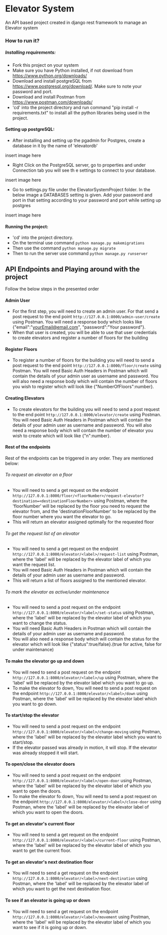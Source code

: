 # Elevator System 
An API based project created in django rest framework to manage an Elevator system


###  How to run it?

##### Installing requirements:
- Fork this project on your system
- Make sure you have Python installed, if not download from https://www.python.org/downloads/
- Download and install postgreSQL from https://www.postgresql.org/download/. Make sure to note your password and port.
- Download and install Postman from https://www.postman.com/downloads/
- 'cd' into the project directory and run command "pip install -r requirements.txt" to install all the python libraries being used in the project.

#### Setting up postgreSQL:
- After installing and setting up the pgadmin for Postgres, create a database in it by the name of 'elevatordb' 

insert image here

- Right Click on the PostgreSQL server, go to properties and under Connection tab you will see th e settings to connect to your database.

insert image here

- Go to settings.py file under the ElevatorSystemProject folder. In the below image a DATABASES setting is given. Add your password and port in that setting according to your password and port while setting up postgres

insert image here

#### Running the project:
- 'cd' into the project directory.
- On the terminal use command ```python manage.py makemigrations```
- Then use the command ```python manage.py migrate```
- Then to run the server use command ```python manage.py runserver```

## API Endpoints and Playing around with the project
Follow the below steps in the presented order

#### Admin User
- For the first step, you will need to create an admin user. For that send a post request to the end point ```http://127.0.0.1:8000/admin-user/create``` using Postman. You will need a response body which looks like {"email":"yourEmail@email.com", "password":"Your password"}.
- When that user is created, you will be able to use that user credentials to create elevators and register a number of floors for the building

#### Register Floors
- To register a number of floors for the building you will need to send a post request to the end point ```http://127.0.0.1:8000/floor/create``` using Postman. You will need Basic Auth Headers in Postman which will contain the details of your admin user as username and password. You will also need a response body which will contain the number of floors you wish to register which will look like {"NumberOfFloors":number}.

#### Creating Elevators
- To create elevators for the building you will need to send a post request to the end point ```http://127.0.0.1:8000/elevator/create``` using Postman. You will need Basic Auth Headers in Postman which will contain the details of your admin user as username and password. You will also need a response body which will contain the number of elevator you wish to create which will look like {"n":number}.

#### Rest of the endpoints
Rest of the endpoints can be triggered in any order. They are mentioned below:

###### To request an elevator on a floor
- You will need to send a get request on the endpoint ```http://127.0.0.1:8000/floor/<floorNumber>/request-elevator?destination=<destinationFloorNumber>``` using Postman, where the 'floorNumber' will be replaced by the floor you need to request the elevator from, and the 'destinationFloorNumber' to be replaced by the floor number where you want the elevator to go.
- This will return an elevator assigned optimally for the requested floor

###### To get the request list of an elevator
- You will need to send a get request on the endpoint ```http://127.0.0.1:8000/elevator/<label>/request-list``` using Postman, where the 'label' will be replaced by the elevator label of which you want the request list.
- You will need Basic Auth Headers in Postman which will contain the details of your admin user as username and password.
- This will return a list of floors assigned to the mentioned elevator.

###### To mark the elevator as active/under maintenance
- You will need to send a post request on the endpoint ```http://127.0.0.1:8000/elevator/<label>/set-status``` using Postman, where the 'label' will be replaced by the elevator label of which you want to change the status.
- You will need Basic Auth Headers in Postman which will contain the details of your admin user as username and password.
- You will also need a response body which will contain the status for the elevator which will look like {"status":true/false}.(true for active, false for under maintenance)

#### To make the elevator go up and down
- You will need to send a post request on the endpoint ```http://127.0.0.1:8000/elevator/<label>/up``` using Postman, where the 'label' will be replaced by the elevator label which you want to go up.
- To make the elevator fo down, You will need to send a post request on the endpoint ```http://127.0.0.1:8000/elevator/<label>/down``` using Postman, where the 'label' will be replaced by the elevator label which you want to go down.

#### To start/stop the elevator
- You will need to send a post request on the endpoint ```http://127.0.0.1:8000/elevator/<label>/change-moving``` using Postman, where the 'label' will be replaced by the elevator label which you want to start/stop.
- If the elevator passed was already in motion, it will stop. If the elevator was already stopped it will start.

#### To open/close the elevator doors
- You will need to send a post request on the endpoint ```http://127.0.0.1:8000/elevator/<label>/open-door``` using Postman, where the 'label' will be replaced by the elevator label of which you want to open the doors.
- To make the elevator fo down, You will need to send a post request on the endpoint ```http://127.0.0.1:8000/elevator/<label>/close-door``` using Postman, where the 'label' will be replaced by the elevator label of which you want to open the doors.

#### To get an elevator's current floor
- You will need to send a get request on the endpoint ```http://127.0.0.1:8000/elevator/<label>/current-floor``` using Postman, where the 'label' will be replaced by the elevator label of which you want to get the current floor.

#### To get an elevator's next destination floor
- You will need to send a get request on the endpoint ```http://127.0.0.1:8000/elevator/<label>/next-destination``` using Postman, where the 'label' will be replaced by the elevator label of which you want to get the next destination floor.

#### To see if an elevator is going up or down
- You will need to send a get request on the endpoint ```http://127.0.0.1:8000/elevator/<label>/movement``` using Postman, where the 'label' will be replaced by the elevator label of which you want to see if it is going up or down.